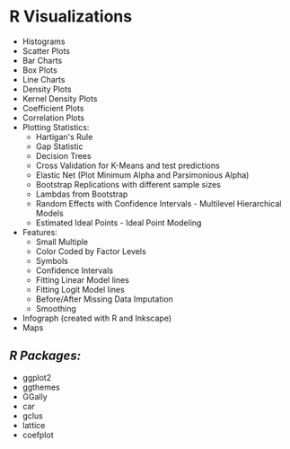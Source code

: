 # **R Visualizations**

   * Histograms
   * Scatter Plots
   * Bar Charts
   * Box Plots
   * Line Charts
   * Density Plots
   * Kernel Density Plots
   * Coefficient Plots
   * Correlation Plots
   * Plotting Statistics: 
      * Hartigan's Rule
      * Gap Statistic
      * Decision Trees
      * Cross Validation for K-Means and test predictions
      * Elastic Net (Plot Minimum Alpha and Parsimonious Alpha)
      * Bootstrap Replications with different sample sizes
      * Lambdas from Bootstrap
      * Random Effects with Confidence Intervals - Multilevel Hierarchical Models
      * Estimated Ideal Points - Ideal Point Modeling 
   * Features:
      * Small Multiple
      * Color Coded by Factor Levels
      * Symbols
      * Confidence Intervals
      * Fitting Linear Model lines
      * Fitting Logit Model lines
      * Before/After Missing Data Imputation
      * Smoothing 
   * Infograph (created with R and Inkscape)
   * Maps

## *R Packages:*

   * ggplot2
   * ggthemes
   * GGally
   * car
   * gclus
   * lattice
   * coefplot
